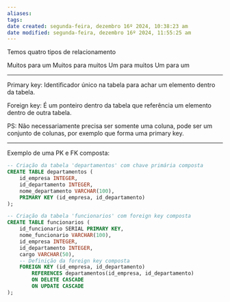 ```yaml
---
aliases: 
tags: 
date created: segunda-feira, dezembro 16º 2024, 10:38:23 am
date modified: segunda-feira, dezembro 16º 2024, 11:55:25 am
---
```

Temos quatro tipos de relacionamento

Muitos para um
Muitos para muitos
Um para muitos
Um para um

---

Primary key: Identificador único na tabela para achar um elemento dentro da tabela.

Foreign key: É um ponteiro dentro da tabela que referência um elemento dentro de outra tabela.

PS: Não necessariamente precisa ser somente uma coluna, pode ser um conjunto de colunas, por exemplo que forma uma primary key.

---

Exemplo de uma PK e FK composta:

```sql
-- Criação da tabela 'departamentos' com chave primária composta
CREATE TABLE departamentos (
    id_empresa INTEGER,
    id_departamento INTEGER,
    nome_departamento VARCHAR(100),
    PRIMARY KEY (id_empresa, id_departamento)
);

-- Criação da tabela 'funcionarios' com foreign key composta
CREATE TABLE funcionarios (
    id_funcionario SERIAL PRIMARY KEY,
    nome_funcionario VARCHAR(100),
    id_empresa INTEGER,
    id_departamento INTEGER,
    cargo VARCHAR(50),
    -- Definição da foreign key composta
    FOREIGN KEY (id_empresa, id_departamento)
        REFERENCES departamentos(id_empresa, id_departamento)
        ON DELETE CASCADE
        ON UPDATE CASCADE
);
```